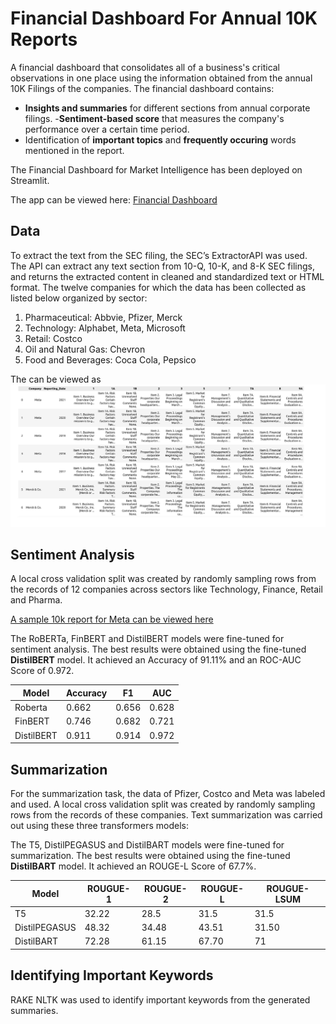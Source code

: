 # Financial Dashboard For Annual 10K Reports

A financial dashboard that consolidates all of a business's critical observations in one place using the information obtained from the annual 10K Filings of the companies.
The financial dashboard contains:
- **Insights and summaries** for different sections from annual corporate filings.
-**Sentiment-based score** that measures the company's performance over a certain time period.
- Identification of **important topics** and **frequently occuring** words mentioned in the report. 

The Financial Dashboard for Market Intelligence has been deployed on Streamlit.

The app can be viewed here: [Financial Dashboard](https://vrunm-financial-dashboard-app-05vytr.streamlit.app/)

## **Data**
To extract the text from the SEC filing, the SEC’s ExtractorAPI was used. The API can extract any text section from 10-Q, 10-K, and 8-K SEC filings, and returns the extracted content in cleaned and standardized text or HTML format.
The twelve companies for which the data has been collected as listed below organized by sector:
1. Pharmaceutical:
Abbvie, Pfizer, Merck
2. Technology:
Alphabet, Meta, Microsoft
3. Retail:
Costco
4. Oil and Natural Gas:
Chevron
5. Food and Beverages:
Coca Cola, Pepsico

The can be viewed as
<img src="data_snap.png"> 

## **Sentiment Analysis**
A local cross validation split was created by randomly sampling rows from the records of 12 companies across sectors like Technology, Finance, Retail and Pharma.

<a href="https://github.com/vrunm/Financial_Dashboard/blob/main/meta_10K.pdf" class="image fit" > A sample 10k report for Meta can be viewed here</a>

The RoBERTa, FinBERT and DistilBERT models were fine-tuned for sentiment analysis. The best results were obtained using the fine-tuned **DistilBERT** model. It achieved an Accuracy of 91.11% and an ROC-AUC Score of 0.972.


| Model | Accuracy | F1 | AUC |
| ----- | ------ | -------- | ------------------ | 
| Roberta | 0.662 | 0.656 | 0.628 |
| FinBERT | 0.746 | 0.682 | 0.721 | 
| DistilBERT | 0.911 | 0.914 | 0.972 |

## **Summarization**

For the summarization task, the data of Pfizer, Costco and Meta was labeled and used. A local cross validation split was created by randomly sampling rows from the records of these companies.
Text summarization was carried out using these three transformers models:

The T5, DistilPEGASUS and DistilBART models were fine-tuned for summarization. The best results were obtained using the fine-tuned **DistilBART** model. It achieved an ROUGE-L Score of 67.7%.


| Model | ROUGUE-1 | ROUGUE-2 | ROUGUE-L | ROUGUE-LSUM
| ----- | ------ | -------- | ------------------ | ------------------|
| T5| 32.22 | 28.5 | 31.5| 31.5 | 31.5 |
| DistilPEGASUS | 48.32 | 34.48 |43.51| 31.50 |
| DistilBART | 72.28 | 61.15 | 67.70 | 71 |



## **Identifying Important Keywords**

RAKE NLTK was used to identify important keywords from the generated summaries.




